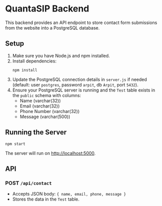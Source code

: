 # QuantaSIP Backend

This backend provides an API endpoint to store contact form submissions from the website into a PostgreSQL database.

## Setup

1. Make sure you have Node.js and npm installed.
2. Install dependencies:
   ```
   npm install
   ```
3. Update the PostgreSQL connection details in `server.js` if needed (default: user `postgres`, password `arpit`, db `Arpit`, port `5432`).
4. Ensure your PostgreSQL server is running and the `Test` table exists in the `public` schema with columns:
   - Name (varchar(32))
   - Email (varchar(32))
   - Phone Number (varchar(32))
   - Message (varchar(500))

## Running the Server

```
npm start
```

The server will run on [http://localhost:5000](http://localhost:5000).

## API

### POST `/api/contact`
- Accepts JSON body: `{ name, email, phone, message }`
- Stores the data in the `Test` table. 